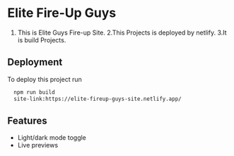 # Elite Fire-Up Guys

1. This is Elite Guys Fire-up Site.
   2.This Projects is deployed by netlify.
   3.It is build Projects.

## Deployment

To deploy this project run

```bash
  npm run build
  site-link:https://elite-fireup-guys-site.netlify.app/
```

## Features

- Light/dark mode toggle
- Live previews
